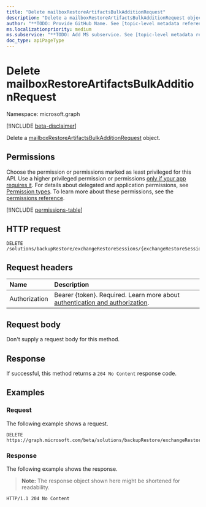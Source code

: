 ```yaml
---
title: "Delete mailboxRestoreArtifactsBulkAdditionRequest"
description: "Delete a mailboxRestoreArtifactsBulkAdditionRequest object."
author: "**TODO: Provide GitHub Name. See [topic-level metadata reference](https://aka.ms/msgo?pagePath=Document-APIs/Guidelines/Metadata)**"
ms.localizationpriority: medium
ms.subservice: "**TODO: Add MS subservice. See [topic-level metadata reference](https://aka.ms/msgo?pagePath=Document-APIs/Guidelines/Metadata)**"
doc_type: apiPageType
---
```


# Delete mailboxRestoreArtifactsBulkAdditionRequest

Namespace: microsoft.graph

[!INCLUDE [beta-disclaimer](../../includes/beta-disclaimer.md)]

Delete a [mailboxRestoreArtifactsBulkAdditionRequest](../resources/mailboxrestoreartifactsbulkadditionrequest.md) object.

## Permissions

Choose the permission or permissions marked as least privileged for this API. Use a higher privileged permission or permissions [only if your app requires it](/graph/permissions-overview#best-practices-for-using-microsoft-graph-permissions). For details about delegated and application permissions, see [Permission types](/graph/permissions-overview#permission-types). To learn more about these permissions, see the [permissions reference](/graph/permissions-reference).

<!-- {
  "blockType": "permissions",
  "name": "exchangerestoresession-delete-mailboxrestoreartifactsbulkadditionrequests-permissions"
}
-->
[!INCLUDE [permissions-table](../includes/permissions/exchangerestoresession-delete-mailboxrestoreartifactsbulkadditionrequests-permissions.md)]

## HTTP request

<!-- {
  "blockType": "ignored"
}
-->
``` http
DELETE /solutions/backupRestore/exchangeRestoreSessions/{exchangeRestoreSessionId}/mailboxRestoreArtifactsBulkAdditionRequests/{mailboxRestoreArtifactsBulkAdditionRequestId}/$ref
```

## Request headers

|Name|Description|
|:---|:---|
|Authorization|Bearer {token}. Required. Learn more about [authentication and authorization](/graph/auth/auth-concepts).|

## Request body

Don't supply a request body for this method.

## Response

If successful, this method returns a `204 No Content` response code.

## Examples

### Request

The following example shows a request.
<!-- {
  "blockType": "request",
  "name": "delete_mailboxrestoreartifactsbulkadditionrequest"
}
-->
``` http
DELETE https://graph.microsoft.com/beta/solutions/backupRestore/exchangeRestoreSessions/{exchangeRestoreSessionId}/mailboxRestoreArtifactsBulkAdditionRequests/{mailboxRestoreArtifactsBulkAdditionRequestId}
```


### Response

The following example shows the response.
>**Note:** The response object shown here might be shortened for readability.
<!-- {
  "blockType": "response",
  "truncated": true
}
-->
``` http
HTTP/1.1 204 No Content
```

